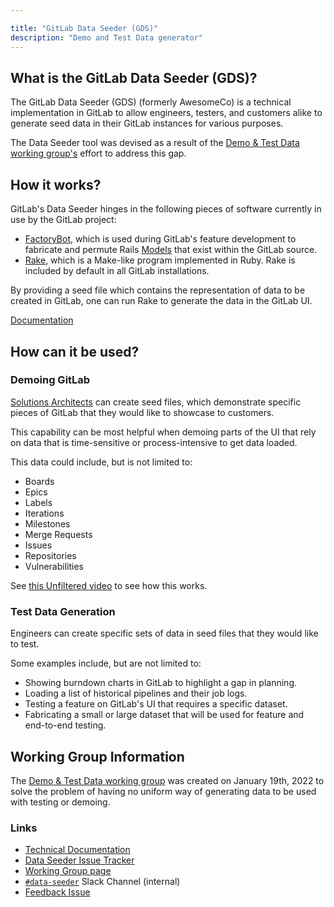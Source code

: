 ```yaml
---

title: "GitLab Data Seeder (GDS)"
description: "Demo and Test Data generator"
---
```


## What is the GitLab Data Seeder (GDS)?

The GitLab Data Seeder (GDS) (formerly AwesomeCo) is a technical implementation in GitLab to allow engineers, testers, and customers alike to generate seed data in their GitLab instances for various purposes.

The Data Seeder tool was devised as a result of the [Demo & Test Data working group's](/handbook/company/team/structure/working-groups/demo-test-data/) effort to address this gap.

## How it works?

GitLab's Data Seeder hinges in the following pieces of software currently in use by the GitLab project:

- [FactoryBot](https://github.com/thoughtbot/factory_bot), which is used during GitLab's feature development to fabricate and permute Rails [Models](https://www.rubydoc.info/gems/activemodel) that exist within the GitLab source.
- [Rake](https://ruby.github.io/rake), which is a Make-like program implemented in Ruby. Rake is included by default in all GitLab installations.

By providing a seed file which contains the representation of data to be created in GitLab, one can run Rake to generate the data in the GitLab UI.

[Documentation](https://docs.gitlab.com/ee/topics/data_seeder.html)

## How can it be used?

### Demoing GitLab

[Solutions Architects](/handbook/solutions-architects/tools-and-resources/#data-seeding-demo-data) can create seed files, which demonstrate specific pieces of GitLab that they would like to showcase to customers.

This capability can be most helpful when demoing parts of the UI that rely on data that is time-sensitive or process-intensive to get data loaded.

This data could include, but is not limited to:

- Boards
- Epics
- Labels
- Iterations
- Milestones
- Merge Requests
- Issues
- Repositories
- Vulnerabilities

See [this Unfiltered video](https://www.youtube.com/watch?v=4ZMLr8oDhqI) to see how this works.

### Test Data Generation

Engineers can create specific sets of data in seed files that they would like to test.

Some examples include, but are not limited to:

- Showing burndown charts in GitLab to highlight a gap in planning.
- Loading a list of historical pipelines and their job logs.
- Testing a feature on GitLab's UI that requires a specific dataset.
- Fabricating a small or large dataset that will be used for feature and end-to-end testing.

## Working Group Information

The [Demo & Test Data working group](/handbook/company/team/structure/working-groups/demo-test-data/) was created on January 19th, 2022 to solve the problem of having no uniform way
of generating data to be used with testing or demoing.

### Links

- [Technical Documentation](https://docs.gitlab.com/ee/topics/data_seeder.html)
- [Data Seeder Issue Tracker](https://gitlab.com/gitlab-org/gitlab/-/boards/3766722?label_name[]=data%20seeder)
- [Working Group page](/handbook/company/team/structure/working-groups/demo-test-data/)
- [`#data-seeder`](https://gitlab.slack.com/archives/C055Y333MM1) Slack Channel (internal)
- [Feedback Issue](https://gitlab.com/gitlab-org/gitlab/-/issues/414671)
